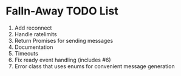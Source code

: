 # Falln-Away TODO List

1. Add reconnect
2. Handle ratelimits
3. Return Promises for sending messages
4. Documentation
5. Timeouts
6. Fix ready event handling (includes #6)
7. Error class that uses enums for convenient message generation
